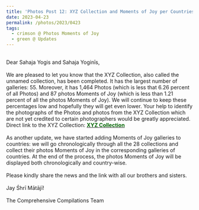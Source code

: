 ```yaml
---
title: 'Photos Post 12: XYZ Collection and Moments of Joy per Countries'
date: 2023-04-23
permalink: /photos/2023/0423
tags:
  - crimson @ Photos Moments of Joy
  - green @ Updates
---
```


<p>
<br>
Dear Sahaja Yogis and Sahaja Yoginīs,<br>
<br>
We are pleased to let you know that the XYZ Collection, also called the unnamed collection, has been completed. It has the largest number of galleries: 55. Moreover, it has 1,464 Photos (which is less that 6.26 percent of all Photos) and 87 photos Moments of Joy (which is less than 1.21 percent of all the photos Moments of Joy). We will continue to keep these percentages low and hopefully they will get even lower. Your help to identify the photographs of the Photos and photos from the XYZ Collection which are not yet credited to certain photographers would be greatly appreciated.<br>
Direct link to the XYZ Collection: <a href="https://eternalmoments.smugmug.com/Collections/XYZ-Collection"><font color="DarkGreen"><b>XYZ Collection</b></font></a><br><br>
As another update, we have started adding Moments of Joy galleries to countries: we will go chronologically through all the 28 collections and collect their photos Moments of Joy in the corresponding galleries of countries. At the end of the process, the photos Moments of Joy will be displayed both chronologically and country-wise.<br>
<br>
Please kindly share the news and the link with all our brothers and sisters.<br>
<br>
Jay Śhrī Mātājī!<br>
<br>
The Comprehensive Compilations Team
</p>